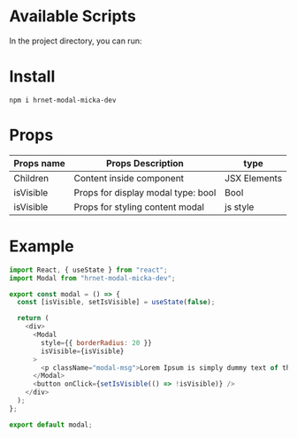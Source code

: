 # Available Scripts

In the project directory, you can run:

# Install

```
npm i hrnet-modal-micka-dev
```

# Props

| Props name | Props Description                  | type         |
| ---------- | ---------------------------------- | ------------ |
| Children   | Content inside component           | JSX Elements |
| isVisible  | Props for display modal type: bool | Bool         |
| isVisible  | Props for styling content modal    | js style     |

# Example

```js
import React, { useState } from "react";
import Modal from "hrnet-modal-micka-dev";

export const modal = () => {
  const [isVisible, setIsVisible] = useState(false);

  return (
    <div>
      <Modal
        style={{ borderRadius: 20 }}
        isVisible={isVisible}
      >
        <p className="modal-msg">Lorem Ipsum is simply dummy text of the printing </p>
      </Modal>
      <button onClick={setIsVisible(() => !isVisible)} />
    </div>
  );
};

export default modal;
```
